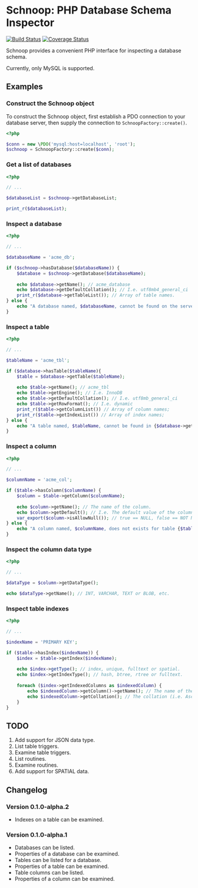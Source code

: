 # Schnoop: PHP Database Schema Inspector

[![Build Status](https://travis-ci.org/courtney-miles/schnoop.svg?branch=master)](https://travis-ci.org/courtney-miles/schnoop) [![Coverage Status](https://coveralls.io/repos/github/courtney-miles/schnoop/badge.svg?branch=master)](https://coveralls.io/github/courtney-miles/schnoop?branch=master)

Schnoop provides a convenient PHP interface for inspecting a database schema.

Currently, only MySQL is supported.

## Examples

### Construct the Schnoop object

To construct the Schnoop object, first establish a PDO connection to your database server, then supply the connection to `SchnoopFactory::create()`.

```php
<?php

$conn = new \PDO('mysql:host=localhost', 'root');
$schnoop = SchnoopFactory::create($conn);
```

### Get a list of databases

```php
<?php

// ...

$databaseList = $schnoop->getDatabaseList;

print_r($databaseList);
```

### Inspect a database

```php
<?php

// ...

$databaseName = 'acme_db';

if ($schnoop->hasDatabase($databaseName)) {
    $database = $schnoop->getDatabase($databaseName);
    
    echo $database->getName(); // acme_database
    echo $database->getDefaultCollation(); // I.e. utf8mb4_general_ci
    print_r($database->getTableList()); // Array of table names.
} else {
    echo "A database named, $databaseName, cannot be found on the server.";
}
```

### Inspect a table

```php
<?php

// ...

$tableName = 'acme_tbl';

if ($database->hasTable($tableName){
    $table = $database->getTable($tableName);
    
    echo $table->getName(); // acme_tbl
    echo $table->getEngine(); // I.e. InnoDB
    echo $table->getDefaultCollation(); // I.e. utf8mb_general_ci
    echo $table->getRowFormat(); // I.e. dynamic
    print_r($table->getColumnList()) // Array of column names;
    print_r($table->getIndexList()) // Array of index names;
} else {
    echo "A table named, $tableName, cannot be found in {$database->getName()}";
}
```

### Inspect a column

```php
<?php

// ...

$columnName = 'acme_col';

if ($table->hasColumn($columnName) {
    $column = $table->getColumn($columnName);
    
    echo $column->getName(); // The name of the column.
    echo $column->getDefault(); // I.e. The default value of the column.
    var_export($column->isAllowNull()); // true == NULL, false == NOT NULL.
} else {
    echo "A column named, $columnName, does not exists for table {$table->getName()}.";
}
```

### Inspect the column data type

```php
<?php

// ...

$dataType = $column->getDataType();

echo $dataType->getName(); // INT, VARCHAR, TEXT or BLOB, etc.
```

### Inspect table indexes

```php
<?php

// ...

$indexName = 'PRIMARY KEY';

if ($table->hasIndex($indexName)) {
    $index = $table->getIndex($indexName);
    
    echo $index->getType(); // index, unique, fulltext or spatial.
    echo $index->getIndexType(); // hash, btree, rtree or fulltext.
    
    foreach ($index->getIndexedColumns as $indexedColumn) {
        echo $indexedColumn->getColumn()->getName(); // The name of the column in the index.
        echo $indexedColumn->getCollation(); // The collation (i.e. Asc) of the index on the column.
    }
}
```

## TODO

1. Add support for JSON data type.
2. List table triggers.
3. Examine table triggers.
4. List routines.
5. Examine routines.
6. Add support for SPATIAL data.

## Changelog

<!--
### Version 0.1.0-alpha.3

* Defined lengths of fixed-length string type (I.e TEXT, BLOB, etc) as constant.
* `schnoop::getDatabase()` will return the current database when a name is not supplied.
* Added `hasPrimaryKey()` and `getPrimaryKey()` methods to the table interface, as a more convenient alternative to calling `hasIndex('PRIMARY KEY')` and `getIndex('PRIMARY KEY')`.
-->

### Version 0.1.0-alpha.2

* Indexes on a table can be examined. 

### Version 0.1.0-alpha.1

* Databases can be listed.
* Properties of a database can be examined.
* Tables can be listed for a database.
* Properties of a table can be examined.
* Table columns can be listed.
* Properties of a column can be examined.
